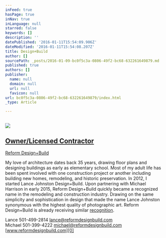 ```yaml
---
inFeed: true
hasPage: true
inNav: true
inLanguage: null
starred: false
keywords: []
description: ''
datePublished: '2016-01-11T15:54:09.906Z'
dateModified: '2016-01-11T15:54:08.207Z'
title: Design+Build
author: []
sourcePath: _posts/2016-01-09-bc0f5c3a-0806-49f2-bc68-632261649879.md
published: true
authors: []
publisher:
  name: null
  domain: null
  url: null
  favicon: null
url: bc0f5c3a-0806-49f2-bc68-632261649879/index.html
_type: Article

---
```

## 

## 

## ![](https://s3-us-west-2.amazonaws.com/the-grid-img/p/952a770ac4495677b5624a9be05645fc7917dacf.jpg)

## 

## [Owner/Licensed Contractor][0]  
[Reform Design+Build][0]

My love of architecture dates back 35 years, drawing floor plans and designing buildings as early as elementary school.  Most of my adult life has been spent involved with one construction project or another including building new homes, remodeling, and historic preservation.  In 2012, I started Lance Johnston Design+Build.  Upon partnering with Michael Harrison in early 2015, Reform Design+Build quickly became a recognized name in the remodeling and construction industry.  Drawing on the same simplicity and sophistication in design that made the name Lance Johnston synonymous with the highest quality of photographic art. Reform Design+Build is already receiving similar [recognition][1].

Lance         501-499-2814       lance@reformdesignbuild.com  
Michael      501-399-4222      michael@reformdesignbuild.com  
[www.reformdesignbuild.com][0]

[0]: https://thegrid.ai/reform-design-build/
[1]: https://thegrid.ai/reform-design-build/press/